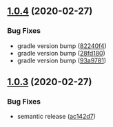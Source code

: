 ## [1.0.4](https://github.com/Otanikotani/math-folding/compare/v1.0.3...1.0.4) (2020-02-27)


### Bug Fixes

* gradle version bump ([82240f4](https://github.com/Otanikotani/math-folding/commit/82240f459199b107b5538139b68e225ef2d0b81e))
* gradle version bump ([28fd180](https://github.com/Otanikotani/math-folding/commit/28fd180284ae73bf877add7af5d8e2e3f1240ca7))
* gradle version bump ([93a9781](https://github.com/Otanikotani/math-folding/commit/93a97818d1be3737443ea4b2e21a35cde473b841))

## [1.0.3](https://github.com/Otanikotani/math-folding/compare/v1.0.2...v1.0.3) (2020-02-27)


### Bug Fixes

* semantic release ([ac142d7](https://github.com/Otanikotani/math-folding/commit/ac142d7941d6727dbda7018d9dbcb4265bd17f16))
